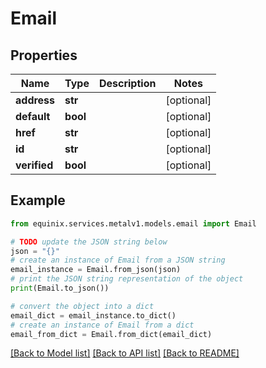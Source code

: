 # Email


## Properties

Name | Type | Description | Notes
------------ | ------------- | ------------- | -------------
**address** | **str** |  | [optional] 
**default** | **bool** |  | [optional] 
**href** | **str** |  | [optional] 
**id** | **str** |  | [optional] 
**verified** | **bool** |  | [optional] 

## Example

```python
from equinix.services.metalv1.models.email import Email

# TODO update the JSON string below
json = "{}"
# create an instance of Email from a JSON string
email_instance = Email.from_json(json)
# print the JSON string representation of the object
print(Email.to_json())

# convert the object into a dict
email_dict = email_instance.to_dict()
# create an instance of Email from a dict
email_from_dict = Email.from_dict(email_dict)
```
[[Back to Model list]](../README.md#documentation-for-models) [[Back to API list]](../README.md#documentation-for-api-endpoints) [[Back to README]](../README.md)


